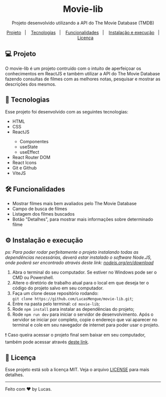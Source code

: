 <h1 align="center">Movie-lib</h1>
<p align="center">Projeto desenvolvido utilizando a API do The Movie Database (TMDB)</p>

<p align="center">
  <a href="#-projeto">Projeto</a>&nbsp;&nbsp;&nbsp;|&nbsp;&nbsp;&nbsp;
  <a href="#-tecnologias">Tecnologias</a>&nbsp;&nbsp;&nbsp;|&nbsp;&nbsp;&nbsp;
  <a href="#hammer_and_wrench-funcionalidades">Funcionalidades</a>&nbsp;&nbsp;&nbsp;|&nbsp;&nbsp;&nbsp;
  <a href="#gear-instalação-e-execução">Instalação e execução</a>&nbsp;&nbsp;&nbsp;|&nbsp;&nbsp;&nbsp;
  <a href="#memo-licença">Licença</a>
</p>

## 💻 Projeto

O movie-lib é um projeto contruído com o intuito de aperfeiçoar os conhecimentos em ReactJS e também utilizar a API do The Movie Database fazendo consultas de filmes com as melhores notas, pesquisar e mostrar as descrições dos mesmos.

## 🧰 Tecnologias

Esse projeto foi desenvolvido com as seguintes tecnologias:

<ul>
  <li>HTML</li>
  <li>CSS</li>
  <li>ReactJS</li>
      <ul>
          <li>Componentes</li>
          <li>useState</li>
          <li>useEffect</li>
      </ul>
  <li>React Router DOM</li>
  <li>React Icons</li>
  <li>Git e Github</li>
  <li>ViteJS</li>
</ul>

## :hammer_and_wrench: Funcionalidades

<ul>
  <li>Mostrar filmes mais bem avaliados pelo The Movie Database</li>
  <li>Campo de busca de filmes</li>
  <li>Listagem dos filmes buscados</li>
  <li>Botão "Detalhes", para mostrar mais informações sobre determinado filme</li>
</ul>

## :gear: Instalação e execução

_ps: Para poder rodar perfeitamente o projeto instalando todas as dependências necessárias, deverá estar instalado o software Node.JS, onde poderá ser encontrado através deste link: <a href="https://nodejs.org/en/download/">nodejs.org/en/download</a>_

1. Abra o terminal do seu computador. Se estiver no Windows pode ser o CMD ou Powershell.
2. Altere o diretório de trabalho atual para o local em que deseja ter o código do projeto salvo em seu computador.
3. Faça um clone desse repositório rodando: <br> `git clone https://github.com/LucasMengue/movie-lib.git`;
4. Entre na pasta pelo terminal: `cd movie-lib`;
5. Rode `npm install` para instalar as dependências do projeto;
6. Rode `npm run dev` para iniciar o servidor de desenvolvimento. Após o servidor se iniciar por completo, copie o endereço que vai aparecer no terminal e cole em seu navegador de internet para poder usar o projeto.

:exclamation: Caso queira acessar o projeto final sem baixar em seu computador, também pode acessar através <a href="https://movie-lib-lucasmengue.vercel.app/">deste link</a>.

## :memo: Licença

Esse projeto está sob a licença MIT. Veja o arquivo [LICENSE](LICENSE.md) para mais detalhes.

---

Feito com ♥ by Lucas.
